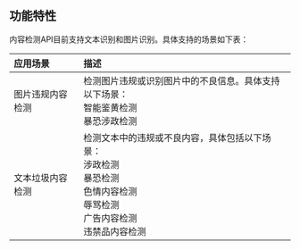 ## 	    功能特性

内容检测API目前支持文本识别和图片识别。具体支持的场景如下表：

| 应用场景         | 描述                                                         |
| :--------------- | :----------------------------------------------------------- |
| 图片违规内容检测 | 检测图片违规或识别图片中的不良信息。具体支持以下场景：<br />智能鉴黄检测<br />暴恐涉政检测 |
| 文本垃圾内容检测 | 检测文本中的违规或不良内容，具体包括以下场景：<br />涉政检测<br />暴恐检测<br />色情内容检测<br />辱骂检测<br />广告内容检测<br />违禁品内容检测 |

